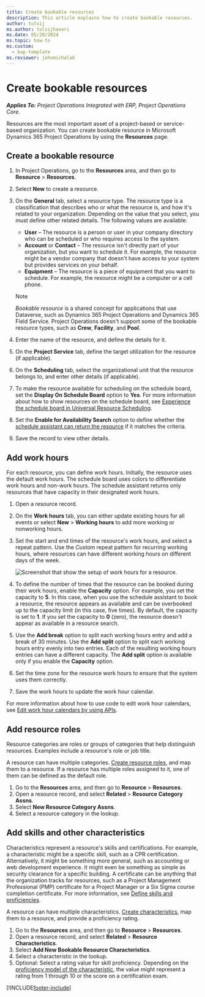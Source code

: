```yaml
---
title: Create bookable resources
description: This article explains how to create bookable resources.
author: tulsij
ms.author: tulsijhaveri
ms.date: 05/20/2024
ms.topic: how-to
ms.custom: 
  - bap-template
ms.reviewer: johnmichalak
---
```


# Create bookable resources

_**Applies To:** Project Operations Integrated with ERP, Project Operations Core._

Resources are the most important asset of a project-based or service-based organization. You can create bookable resource in Microsoft Dynamics 365 Project Operations by using the **Resources** page.

## Create a bookable resource

1. In Project Operations, go to the **Resources** area, and then go to **Resource** \> **Resources**.
1. Select **New** to create a resource.
1. On the **General** tab, select a resource type. The resource type is a classification that describes who or what the resource is, and how it's related to your organization. Depending on the value that you select, you must define other related details. The following values are available:

    - **User** – The resource is a person or user in your company directory who can be scheduled or who requires access to the system.
    - **Account** or **Contact** – The resource isn't directly part of your organization, but you want to schedule it. For example, the resource might be a vendor company that doesn't have access to your system but provides services on your behalf.
    - **Equipment** – The resource is a piece of equipment that you want to schedule. For example, the resource might be a computer or a cell phone.

    > [!NOTE]
    > *Bookable resource* is a shared concept for applications that use Dataverse, such as Dynamics 365 Project Operations and Dynamics 365 Field Service. Project Operations doesn't support some of the bookable resource types, such as **Crew**, **Facility**, and **Pool**.

1. Enter the name of the resource, and define the details for it.
1. On the **Project Service** tab, define the target utilization for the resource (if applicable).
1. On the **Scheduling** tab, select the organizational unit that the resource belongs to, and enter other details (if applicable).
1. To make the resource available for scheduling on the schedule board, set the **Display On Schedule Board** option to **Yes**. For more information about how to show resources on the schedule board, see [Experience the schedule board in Universal Resource Scheduling](/dynamics365/common-scheduler/use-schedule-board).
1. Set the **Enable for Availability Search** option to define whether the [schedule assistant can return the resource](/dynamics365/common-scheduler/schedule-assistant) if it matches the criteria.
1. Save the record to view other details.

## Add work hours

For each resource, you can define work hours. Initially, the resource uses the default work hours. The schedule board uses colors to differentiate work hours and non-work hours. The schedule assistant returns only resources that have capacity in their designated work hours.

1. Open a resource record.
1. On the **Work hours** tab, you can either update existing hours for all events or select **New** \> **Working hours** to add more working or nonworking hours.
1. Set the start and end times of the resource's work hours, and select a repeat pattern. Use the *Custom* repeat pattern for recurring working hours, where resources can have different working hours on different days of the week.

    ![Screenshot that show the setup of work hours for a resource.](https://github.com/MicrosoftDocs/dynamics-365-project-operations-pr/assets/129548753/3bab895e-a229-473b-943a-2303e9d65bb3)

1. To define the number of times that the resource can be booked during their work hours, enable the **Capacity** option. For example, you set the capacity to **5**. In this case, when you use the schedule assistant to book a resource, the resource appears as available and can be overbooked up to the capacity limit (in this case, five times). By default, the capacity is set to **1**. If you set the capacity to **0** (zero), the resource doesn't appear as available in a resource search.
1. Use the **Add break** option to split each working hours entry and add a break of 30 minutes. Use the **Add split** option to split each working hours entry evenly into two entries. Each of the resulting working hours entries can have a different capacity. The **Add split** option is available only if you enable the **Capacity** option.
1. Set the time zone for the resource work hours to ensure that the system uses them correctly.
1. Save the work hours to update the work hour calendar.

For more information about how to use code to edit work hour calendars, see [Edit work hour calendars by using APIs](/dynamics365/field-service/field-service-work-hours-calendar-api).

## Add resource roles

Resource categories are roles or groups of categories that help distinguish resources. Examples include a resource's role or job title.

A resource can have multiple categories. [Create resource roles](define-roles.md), and map them to a resource. If a resource has multiple roles assigned to it, one of them can be defined as the default role.

1. Go to the **Resources** area, and then go to **Resource** \> **Resources**.
1. Open a resource record, and select **Related** \> **Resource Category Assns**.
1. Select **New Resource Category Assns**.
1. Select a resource category in the lookup.

## Add skills and other characteristics

Characteristics represent a resource's skills and certifications. For example, a characteristic might be a specific skill, such as a CPR certification. Alternatively, it might be something more general, such as accounting or web development experience. It might even be something as simple as security clearance for a specific building. A certificate can be anything that the organization tracks for resources, such as a Project Management Professional (PMP) certificate for a Project Manager or a Six Sigma course completion certificate. For more information, see [Define skills and proficiencies](define-skills-proficiencies.md).

A resource can have multiple characteristics. [Create characteristics](/dynamics365/field-service/set-up-characteristics), map them to a resource, and provide a proficiency rating.

1. Go to the **Resources** area, and then go to **Resource** \> **Resources**.
1. Open a resource record, and select **Related** \> **Resource Characteristics**.
1. Select **Add New Bookable Resource Characteristics**.
1. Select a characteristic in the lookup.
1. Optional: Select a rating value for skill proficiency. Depending on the [proficiency model of the characteristic](/dynamics365/field-service/set-up-characteristics#create-a-proficiency-model), the value might represent a rating from 1 through 10 or the score on a certification exam.

[!INCLUDE[footer-include](../includes/footer-banner.md)]
